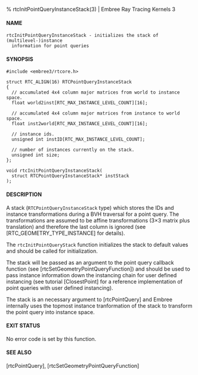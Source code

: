 % rtcInitPointQueryInstanceStack(3) | Embree Ray Tracing Kernels 3

#### NAME

    rtcInitPointQueryInstanceStack - initializes the stack of (multilevel-)instance
      information for point queries

#### SYNOPSIS

    #include <embree3/rtcore.h>

    struct RTC_ALIGN(16) RTCPointQueryInstanceStack
    {
      // accumulated 4x4 column major matrices from world to instance space.
      float world2inst[RTC_MAX_INSTANCE_LEVEL_COUNT][16];
      
      // accumulated 4x4 column major matrices from instance to world space.
      float inst2world[RTC_MAX_INSTANCE_LEVEL_COUNT][16];

      // instance ids.
      unsigned int instID[RTC_MAX_INSTANCE_LEVEL_COUNT];
      
      // number of instances currently on the stack.
      unsigned int size;
    };

    void rtcInitPointQueryInstanceStack(
      struct RTCPointQueryInstanceStack* instStack
    );

#### DESCRIPTION

A stack (`RTCPointQueryInstanceStack` type) which stores the IDs and instance
transformations during a BVH traversal for a point query. The transformations
are assumed to be affine transformations (3×3 matrix plus translation) and
therefore the last column is ignored (see [RTC_GEOMETRY_TYPE_INSTANCE] for
details).

The `rtcInitPointQueryStack` function initializes the stack to
default values and should be called for initialization.

The stack will be passed as an argument to the point query callback function
(see [rtcSetGeometryPointQueryFunction]) and should be used to pass instance
information down the instancing chain for user defined instancing (see
tutorial [ClosestPoint] for a reference implementation of point queries with
user defined instancing).

The stack is an necessary argument to [rtcPointQuery] and Embree internally
uses the topmost instance tranformation of the stack to transform the point
query into instance space.

#### EXIT STATUS

No error code is set by this function.

#### SEE ALSO

[rtcPointQuery], [rtcSetGeometryPointQueryFunction]
